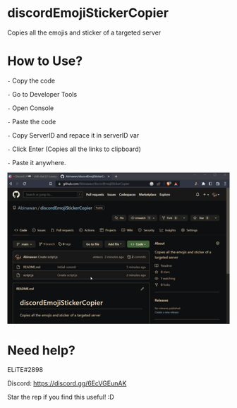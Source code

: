# discordEmojiStickerCopier
Copies all the emojis and sticker of a targeted server

# How to Use?

`-` Copy the code

`-` Go to Developer Tools

`-` Open Console

`-` Paste the code

`-` Copy ServerID and repace it in serverID var

`-` Click Enter (Copies all the links to clipboard)

`-` Paste it anywhere.


![GIF of discordEmojiStickerCopier](./discordEmojiStickerCopier.gif?raw=true "discordEmojiStickerCopier")

# Need help?

ELiTE#2898

Discord: https://discord.gg/6EcVGEunAK

Star the rep if you find this useful! :D
